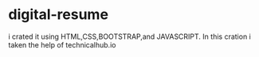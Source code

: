 # digital-resume
i crated it using HTML,CSS,BOOTSTRAP,and JAVASCRIPT.
In this cration i taken the help of technicalhub.io
